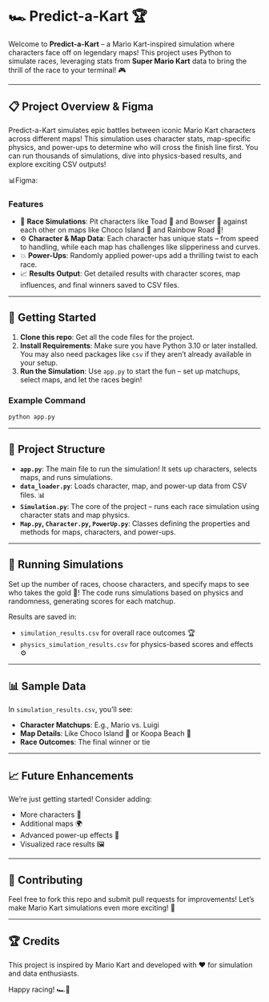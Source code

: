 # 🏎️ Predict-a-Kart 🏆

Welcome to **Predict-a-Kart** – a Mario Kart-inspired simulation where characters face off on legendary maps! This project uses Python to simulate races, leveraging stats from **Super Mario Kart** data to bring the thrill of the race to your terminal! 🎮

---

## 📋 Project Overview & Figma 

Predict-a-Kart simulates epic battles between iconic Mario Kart characters across different maps! This simulation uses character stats, map-specific physics, and power-ups to determine who will cross the finish line first. You can run thousands of simulations, dive into physics-based results, and explore exciting CSV outputs! 

📊Figma: 
### Features
- 🏁 **Race Simulations**: Pit characters like Toad 🐸 and Bowser 🐢 against each other on maps like Choco Island 🍫 and Rainbow Road 🌈!
- ⚙️ **Character & Map Data**: Each character has unique stats – from speed to handling, while each map has challenges like slipperiness and curves.
- 💥 **Power-Ups**: Randomly applied power-ups add a thrilling twist to each race.
- 📈 **Results Output**: Get detailed results with character scores, map influences, and final winners saved to CSV files.

---

## 🚀 Getting Started

1. **Clone this repo**: Get all the code files for the project.
2. **Install Requirements**: Make sure you have Python 3.10 or later installed. You may also need packages like `csv` if they aren’t already available in your setup.
3. **Run the Simulation**: Use `app.py` to start the fun – set up matchups, select maps, and let the races begin!

### Example Command
```bash
python app.py
```

---

## 📂 Project Structure

- **`app.py`**: The main file to run the simulation! It sets up characters, selects maps, and runs simulations.
- **`data_loader.py`**: Loads character, map, and power-up data from CSV files. 📊
- **`Simulation.py`**: The core of the project – runs each race simulation using character stats and map physics.
- **`Map.py`, `Character.py`, `PowerUp.py`**: Classes defining the properties and methods for maps, characters, and power-ups.

---

## 🧪 Running Simulations

Set up the number of races, choose characters, and specify maps to see who takes the gold 🥇! The code runs simulations based on physics and randomness, generating scores for each matchup.

Results are saved in:
- `simulation_results.csv` for overall race outcomes 🏆
- `physics_simulation_results.csv` for physics-based scores and effects ⚙️

---

## 📊 Sample Data

In `simulation_results.csv`, you’ll see:
- **Character Matchups**: E.g., Mario vs. Luigi
- **Map Details**: Like Choco Island 🍫 or Koopa Beach 🐢
- **Race Outcomes**: The final winner or tie

---

## 📈 Future Enhancements

We’re just getting started! Consider adding:
- More characters 🎉
- Additional maps 🌍
- Advanced power-up effects 🚀
- Visualized race results 🖼️

---

## 🤝 Contributing

Feel free to fork this repo and submit pull requests for improvements! Let’s make Mario Kart simulations even more exciting! 🥳

---

## 🏆 Credits

This project is inspired by Mario Kart and developed with ❤️ for simulation and data enthusiasts.

Happy racing! 🏎️💨
